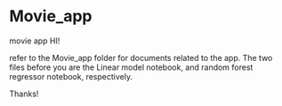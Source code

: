 # Movie_app
movie app
HI! 

refer to the Movie_app folder for documents related to the app. 
The two files before you are the Linear model notebook, and random forest regressor notebook, respectively.

Thanks!
